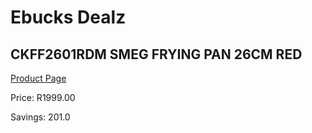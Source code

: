 
# Ebucks Dealz
## CKFF2601RDM SMEG FRYING PAN 26CM RED
[Product Page](https://www.ebucks.com/web/shop/productSelected.do?prodId=1170684739&catId=1196428103)

Price: R1999.00

Savings: 201.0


	